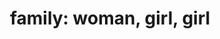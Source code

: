 ---
layout: people&body
title: "family: woman, girl, girl"
emoji: family_woman_girl_girl
permalink: 👩‍👧‍👧.html
image: assets/img/3moji/family_woman_girl_girl.png
---